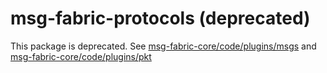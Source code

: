 # msg-fabric-protocols (deprecated)

This package is deprecated.  See [msg-fabric-core/code/plugins/msgs](https://github.com/shanewholloway/msg-fabric-core) and [msg-fabric-core/code/plugins/pkt](https://github.com/shanewholloway/msg-fabric-core)

